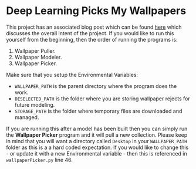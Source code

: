 # Deep Learning Picks My Wallpapers

This project has an associated blog post which can be found [here](https://orgulo.us/posts/nbks/2023-08-24-using-deep-learning-to-pick-my-wallpapers.html#dealing-with-the-wallhaven-api) which discusses the overall intent of the project.
If you would like to run this yourself from the beginning, then the order of running the programs is:
1. Wallpaper Puller.
2. Wallpaper Modeler.
3. Wallpaper Picker.

Make sure that you setup the Environmental Variables:
 * `WALLPAPER_PATH` is the parent directory where the program does the work.
 * `DESELECTED_PATH` is the folder where you are storing wallpaper rejects for future modeling.
 * `STORAGE_PATH` is the folder where temporary files are downloaded and managed.

If you are running this after a model has been built then you can simply run the **Wallpaper Picker** program and it will pull a new collection.
Please keep in mind that you will want a directory called `Desktop` in your `WALLPAPER_PATH` folder as this is a a hard coded expectation. If you would like to change this - or update it with a new Environmental variable - then this is referenced in `wallpaperPicker.py` line 46.
